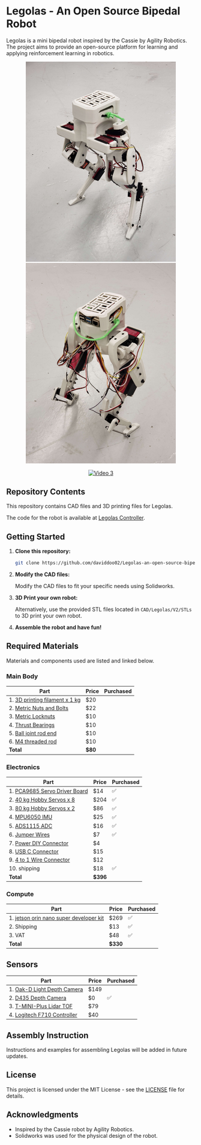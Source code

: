 # Legolas - An Open Source Bipedal Robot

Legolas is a mini bipedal robot inspired by the Cassie by Agility Robotics. The project aims to provide an open-source platform for learning and applying reinforcement learning in robotics.

<p align="center">
  <img src="assets/cover_image_front.jpg" width="400" />
  <img src="assets/cover_image_back.jpg" width="400" />
</p>

<p align="center">
  <a href="assets/Walking_Test_3.mp4"><img src="assets/Walking_Test_3.gif" alt="Video 3" width="800"></a>
</p>

## Repository Contents

This repository contains CAD files and 3D printing files for Legolas. 

The code for the robot is available at [Legolas Controller](https://github.com/daviddoo02/Legolas_Controller).

## Getting Started

1. **Clone this repository:**

    ```bash
    git clone https://github.com/daviddoo02/Legolas-an-open-source-biped/
    ```

2. **Modify the CAD files:**

    Modify the CAD files to fit your specific needs using Solidworks.

3. **3D Print your own robot:**

    Alternatively, use the provided STL files located in `CAD/Legolas/V2/STLs` to 3D print your own robot.

4. **Assemble the robot and have fun!**

## Required Materials

Materials and components used are listed and linked below.

### Main Body

| Part | Price | Purchased |
|------|-------| --------- |
| 1. [3D printing filament x 1 kg](https://www.amazon.com/dp/B089S1HB8K) | $20 |
| 2. [Metric Nuts and Bolts](https://www.amazon.com/Assortment-M2-M3-M4-M5/dp/B0CBMMPPKF) | $22 |
| 3. [Metric Locknuts](https://www.amazon.com/dp/B0CHVTYLWC) | $10 |
| 4. [Thrust Bearings](https://www.amazon.com/gp/product/B08FHTD8VT) | $10 |
| 5. [Ball joint rod end](https://www.amazon.com/gp/product/B0828T1NNW) | $10 |
| 6. [M4 threaded rod](https://www.amazon.com/gp/product/B01MAYQ12S) | $10 |
| **Total** | **$80** |

### Electronics

| Part | Price | Purchased |
| ---- | ----- | --------- |
| 1. [PCA9685 Servo Driver Board](https://www.amazon.com/gp/product/B07BRS249H) | $14 | :white_check_mark: |
| 2. [40 kg Hobby Servos x 8](https://www.amazon.com/Servo-Torque-Waterproof-Degree-Compatible/dp/B0C95YMMQS) | $204 | :white_check_mark: |
| 3. [80 kg Hobby Servos x 2](https://www.amazon.com/GoolRC-Digital-Torque-Waterproof-Replacements/dp/B0B5H4MWZG/ref=sr_1_2?crid=1JM9GBMY97KTM&keywords=80%2Bkg%2Bservo&qid=1705472455&sprefix=80%2Bkg%2Bservo%2Caps%2C98&sr=8-2&th=1) | $86 | :white_check_mark: |
| 4. [MPU6050 IMU](https://www.amazon.com/Acceleration-Sensors-Accelerometer-Three-Axis-Quadcopter/dp/B07V67DQ5N) | $25 | :white_check_mark: | 
| 5. [ADS1115 ADC](https://www.amazon.com/gp/product/B07VPFLSMX) | $16 |  :white_check_mark: |
| 6. [Jumper Wires](https://www.amazon.com/Elegoo-EL-CP-004-Multicolored-Breadboard-arduino/dp/B01EV70C78) | $7 | :white_check_mark: |
| 7. [Power DIY Connector](https://www.amazon.com/dp/B09S3S6RYC) | $4 |
| 8. [USB C Connector](https://www.amazon.com/gp/product/B0CN64BR49/ref=ox_sc_act_title_1?smid=AJAM3W8TYBUO0&psc=1) | $15 |
| 9. [4 to 1 Wire Connector](https://www.amazon.com/dp/B0B28GNVGZ) | $12 |
| 10. shipping | $18 | :white_check_mark: |
| **Total** | **$396** |

### Compute
| Part | Price | Purchased |
| ---- | ----- | --------- |
| 1. [jetson orin nano super developer kit](https://crg.co.il/product/nvidia-jetson-orin-nano-8gb-development-kit/) | $269 | :white_check_mark: |
| 2. Shipping | $13 | :white_check_mark: | 
| 3. VAT | $48 | :white_check_mark: | 
| **Total** | **$330** |


## Sensors
| Part | Price | Purchased |
| ---- | ----- | --------- |
| 1. [Oak-D Light Depth Camera](https://shop.luxonis.com/products/oak-d-lite-1) | $149 |
| 2. [D435 Depth Camera](https://www.amazon.com/Intel-Depth-Camera-D435-Tracking/dp/B07B43WP7V) | $0 | :white_check_mark: |
| 3. [T-MINI-Plus Lidar TOF](https://www.amazon.com/dp/B0CCJRWKC5) | $79 |
| 4. [Logitech F710 Controller](https://www.amazon.com/Logitech-940-000117-Gamepad-F710/dp/B0041RR0TW) | $40 |



## Assembly Instruction

Instructions and examples for assembling Legolas will be added in future updates.

## License

This project is licensed under the MIT License - see the [LICENSE](LICENSE) file for details.

## Acknowledgments

- Inspired by the Cassie robot by Agility Robotics.
- Solidworks was used for the physical design of the robot.
